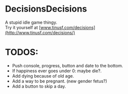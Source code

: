 # DecisionsDecisions
A stupid idle game thingy.   
Try it yourself at [www.tinusf.com/decisions](http://www.tinusf.com/decisions/)

# TODOS:
- Push console, progress, button and date to the bottom.
- If happiness ever goes under 0: maybe die?.
- Add dying because of old age.
- Add a way to be pregnant. (new gender fetus?)
- Add a button to skip a day.
